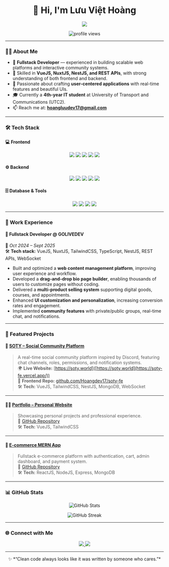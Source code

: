 <h1 align="center">👋 Hi, I'm Lưu Việt Hoàng</h1>

<p align="center">
  <img src="https://readme-typing-svg.herokuapp.com?lines=Fullstack+Web+Developer;Passionate+about+Building+Communities;Lifelong+Learner+%26+Problem+Solver&center=true&width=600&height=45" />
</p>

<p align="center">
  <img src="https://komarev.com/ghpvc/?username=Hoangdev17&label=Profile%20views&color=0e75b6&style=flat" alt="profile views" />
</p>

---

### 👨‍💻 About Me

- 💼 **Fullstack Developer** — experienced in building scalable web platforms and interactive community systems.  
- 🧠 Skilled in **VueJS, NuxtJS, NestJS, and REST APIs**, with strong understanding of both frontend and backend.  
- 🚀 Passionate about crafting **user-centered applications** with real-time features and beautiful UIs.  
- 🎓 Currently a **4th-year IT student** at University of Transport and Communications (UTC2).  
- 📫 Reach me at: **hoangluudev17@gmail.com**

---

### 🛠️ Tech Stack

#### 💻 Frontend
<p align="center">
  <img src="https://img.shields.io/badge/-ReactJS-61DAFB?style=for-the-badge&logo=react&logoColor=black"/>
  <img src="https://img.shields.io/badge/-VueJS-42b883?style=for-the-badge&logo=vue.js&logoColor=white"/>
  <img src="https://img.shields.io/badge/-NuxtJS-00DC82?style=for-the-badge&logo=nuxt.js&logoColor=white"/>
  <img src="https://img.shields.io/badge/-NextJS-000000?style=for-the-badge&logo=next.js&logoColor=white"/>
  <img src="https://img.shields.io/badge/-TailwindCSS-38B2AC?style=for-the-badge&logo=tailwind-css&logoColor=white"/>
</p>

#### ⚙️ Backend
<p align="center">
  <img src="https://img.shields.io/badge/-NodeJS-339933?style=for-the-badge&logo=node.js&logoColor=white"/>
  <img src="https://img.shields.io/badge/-ExpressJS-000000?style=for-the-badge&logo=express&logoColor=white"/>
  <img src="https://img.shields.io/badge/-NestJS-E0234E?style=for-the-badge&logo=nestjs&logoColor=white"/>
  <img src="https://img.shields.io/badge/-REST%20APIs-005571?style=for-the-badge"/>
  <img src="https://img.shields.io/badge/-WebSocket-0082C9?style=for-the-badge&logo=socket.io&logoColor=white"/>
</p>

#### 🗄️ Database & Tools
<p align="center">
  <img src="https://img.shields.io/badge/-MongoDB-47A248?style=for-the-badge&logo=mongodb&logoColor=white"/>
  <img src="https://img.shields.io/badge/-MySQL-4479A1?style=for-the-badge&logo=mysql&logoColor=white"/>
  <img src="https://img.shields.io/badge/-Firebase-FFCA28?style=for-the-badge&logo=firebase&logoColor=black"/>
  <img src="https://img.shields.io/badge/-Git-F05032?style=for-the-badge&logo=git&logoColor=white"/>
</p>

---

### 💼 Work Experience

#### 🚀 **Fullstack Developer @ GOLIVEDEV**  
📅 *Oct 2024 – Sept 2025*  
🛠 **Tech stack:** VueJS, NuxtJS, TailwindCSS, TypeScript, NestJS, REST APIs, WebSocket  

- Built and optimized a **web content management platform**, improving user experience and workflow.  
- Developed a **drag-and-drop bio page builder**, enabling thousands of users to customize pages without coding.  
- Delivered a **multi-product selling system** supporting digital goods, courses, and appointments.  
- Enhanced **UI customization and personalization**, increasing conversion rates and engagement.  
- Implemented **community features** with private/public groups, real-time chat, and notifications.

---

### 🧩 Featured Projects

#### 💬 [SOTY – Social Community Platform](https://soty-fe.vercel.app/)
> A real-time social community platform inspired by Discord, featuring chat channels, roles, permissions, and notification systems.  
🌍 **Live Website:** [https://soty.world]([https://soty.world](https://soty-fe.vercel.app/))  
🔗 **Frontend Repo:** [github.com/Hoangdev17/soty-fe](https://github.com/Hoangdev17/soty-fe)  
🛠 **Tech:** VueJS, TailwindCSS, NestJS, MongoDB, WebSocket  

---

#### 🧑‍💼 [Portfolio – Personal Website](https://portfolio-weld-alpha-95.vercel.app/projects)
> Showcasing personal projects and professional experience.  
🔗 [GitHub Repository](https://github.com/Hoangdev17/Portfolio.git)  
🛠 **Tech:** VueJS, TailwindCSS

---

#### 🛒 [E-commerce MERN App](https://e-commerce-web-git-master-hoangs-projects-5ed118ae.vercel.app/)
> Fullstack e-commerce platform with authentication, cart, admin dashboard, and payment system.  
🔗 [GitHub Repository](https://github.com/Hoangdev17/E_commerce_Web)  
🛠 **Tech:** ReactJS, NodeJS, Express, MongoDB

---

### 📊 GitHub Stats

<p align="center">
  <img src="https://github-readme-stats.vercel.app/api?username=Hoangdev17&show_icons=true&theme=tokyonight" alt="GitHub Stats" />
</p>

<p align="center">
  <img src="https://github-readme-streak-stats.herokuapp.com?user=Hoangdev17&theme=tokyonight" alt="GitHub Streak" />
</p>

---

### 🌐 Connect with Me

<p align="center">
  <a href="https://www.linkedin.com/in/hoangdev17/">
    <img src="https://img.shields.io/badge/-LinkedIn-blue?style=for-the-badge&logo=Linkedin"/>
  </a>
  <a href="mailto:hoangluudev17@gmail.com">
    <img src="https://img.shields.io/badge/-Gmail-D14836?style=for-the-badge&logo=gmail&logoColor=white"/>
  </a>
</p>

---

<p align="center">
  ✨ *“Clean code always looks like it was written by someone who cares.”*  
</p>
